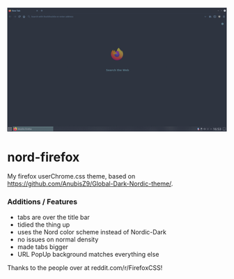 ![](https://raw.githubusercontent.com/Daaniiieel/nord-firefox/master/ff1.png)
# nord-firefox
My firefox userChrome.css theme, based on https://github.com/AnubisZ9/Global-Dark-Nordic-theme/.

### Additions / Features
* tabs are over the title bar
* tidied the thing up
* uses the Nord color scheme instead of Nordic-Dark
* no issues on normal density
* made tabs bigger
* URL PopUp background matches everything else

Thanks to the people over at reddit.com/r/FirefoxCSS!
